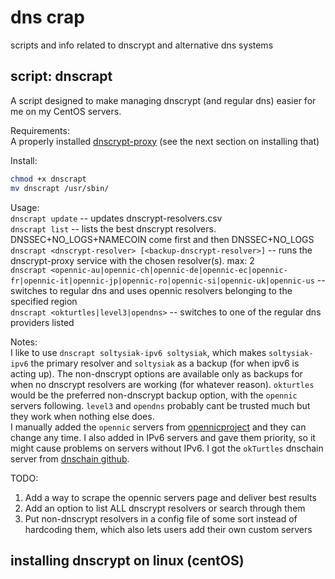 # dns crap
scripts and info related to dnscrypt and alternative dns systems

## script: dnscrapt
A script designed to make managing dnscrypt (and regular dns) easier for me on my CentOS servers.

Requirements:  
A properly installed [dnscrypt-proxy](http://dnscrypt.org/) (see the next section on installing that)

Install:
```sh
chmod +x dnscrapt
mv dnscrapt /usr/sbin/
```

Usage:  
`dnscrapt update` -- updates dnscrypt-resolvers.csv  
`dnscrapt list` -- lists the best dnscrypt resolvers. DNSSEC+NO\_LOGS+NAMECOIN come first and then DNSSEC+NO_LOGS  
`dnscrapt <dnscrypt-resolver> [<backup-dnscrypt-resolver>]` -- runs the dnscrypt-proxy service with the chosen resolver(s). max: 2  
`dnscrapt <opennic-au|opennic-ch|opennic-de|opennic-ec|opennic-fr|opennic-it|opennic-jp|opennic-ro|opennic-si|opennic-uk|opennic-us` -- switches to regular dns and uses opennic resolvers belonging to the specified region  
`dnscrapt <okturtles|level3|opendns>` -- switches to one of the regular dns providers listed  

Notes:  
I like to use `dnscrapt soltysiak-ipv6 soltysiak`, which makes `soltysiak-ipv6` the primary resolver and `soltysiak` as a backup (for when ipv6 is acting up). The non-dnscrypt options are available only as backups for when no dnscrypt resolvers are working (for whatever reason). `okturtles` would be the preferred non-dnscrypt backup option, with the `opennic` servers following. `level3` and `opendns` probably cant be trusted much but they work when nothing else does.  
I manually added the `opennic` servers from [opennicproject](https://servers.opennicproject.org/) and they can change any time. I also added in IPv6 servers and gave them priority, so it might cause problems on servers without IPv6. I got the `okTurtles` dnschain server from [dnschain github](https://github.com/okTurtles/dnschain/blob/master/docs/How-do-I-use-it.md#Servers). 

TODO:  
1. Add a way to scrape the opennic servers page and deliver best results  
2. Add an option to list ALL dnscrypt resolvers or search through them  
3. Put non-dnscrypt resolvers in a config file of some sort instead of hardcoding them, which also lets users add their own custom servers  

## installing dnscrypt on linux (centOS)
